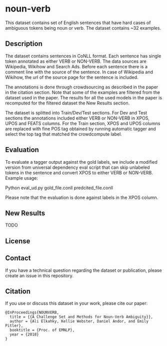 # noun-verb
This dataset contains set of English sentences that have hard cases of ambiguous tokens being noun or verb. The dataset contains ~32 examples.

## Description

The dataset contains sentences in CoNLL format. Each sentence has single token annotated as either VERB or NON-VERB. The data sources are Wikipedia, Wikihow and Search Ads. Before each sentence there is a comment line with the source of the sentence. In case of Wikipedia and Wikihow, the url of the source page for the sentence is included.

The annotations is done through crowdsourcing as described in the paper in the citation section. Note that some of the examples are filtered from the dataset used in the paper. The results for all the used models in the paper is recomputed for the filtered dataset the New Results section.

The dataset is splitted into Train/Dev/Test sections. For Dev and Test sections the annotations included either VERB or NON-VERB in XPOS, UPOS  and FEATS columns. For the Train section, XPOS and UPOS columns are replaced with fine POS tag obtained by running automatic tagger and select the top tag that matched the crowdcompute label.

## Evaluation
To evaluate a tagger output against the gold labels, we include a modified version from universal dependency eval script that can skip unlabeled tokens in the sentence and convert XPOS to either VERB or NON-VERB. Example usage:

Python eval_ud.py gold_file.conll predcited_file.conll

Please note that the evaluation is done against labels in the XPOS column.

## New Results

TODO

## License

## Contact

If you have a technical question regarding the dataset or publication, please
create an issue in this repository.

## Citation
If you use or discuss this dataset in your work, please cite our paper:

```
@InProceedings{NOUNVERB,
  title = {{A Challenge Set and Methods for Noun-Verb Ambiguity}},
  author = {Ali Elkahky, Kellie Webster, Daniel Andor, and Emily Pitler},
  booktitle = {Proc. of EMNLP},
  year = {2018}
}
```
